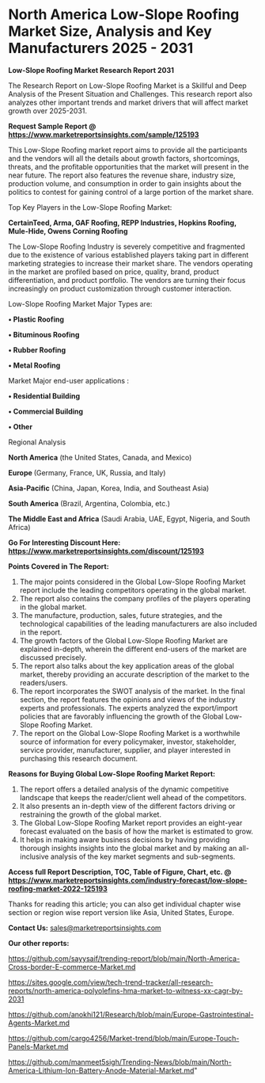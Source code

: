 # North America Low-Slope Roofing Market Size, Analysis and Key Manufacturers 2025 - 2031

<strong>Low-Slope Roofing Market Research Report 2031</strong>

The Research Report on Low-Slope Roofing Market is a Skillful and Deep Analysis of the Present Situation and Challenges. This research report also analyzes other important trends and market drivers that will affect market growth over 2025-2031.

<strong>Request Sample Report @ <a href=https://www.marketreportsinsights.com/sample/125193>https://www.marketreportsinsights.com/sample/125193</a></strong>

This Low-Slope Roofing market report aims to provide all the participants and the vendors will all the details about growth factors, shortcomings, threats, and the profitable opportunities that the market will present in the near future. The report also features the revenue share, industry size, production volume, and consumption in order to gain insights about the politics to contest for gaining control of a large portion of the market share.

Top Key Players in the Low-Slope Roofing Market:

<strong>CertainTeed, Arma, GAF Roofing, REPP Industries, Hopkins Roofing, Mule-Hide, Owens Corning Roofing</strong>

The Low-Slope Roofing Industry is severely competitive and fragmented due to the existence of various established players taking part in different marketing strategies to increase their market share. The vendors operating in the market are profiled based on price, quality, brand, product differentiation, and product portfolio. The vendors are turning their focus increasingly on product customization through customer interaction.

Low-Slope Roofing Market Major Types are:

<strong>• Plastic Roofing

• Bituminous Roofing

• Rubber Roofing

• Metal Roofing</strong>

Market Major end-user applications :

<strong>• Residential Building

• Commercial Building

• Other</strong>

Regional Analysis

</u><strong><b>North America</b></strong> (the United States, Canada, and Mexico)

<strong><b>Europe </b></strong>(Germany, France, UK, Russia, and Italy)

<strong><b>Asia-Pacific</b></strong> (China, Japan, Korea, India, and Southeast Asia)

<strong><b>South America</b></strong> (Brazil, Argentina, Colombia, etc.)

<strong><b>The Middle East and Africa</b></strong> (Saudi Arabia, UAE, Egypt, Nigeria, and South Africa)

<strong>Go For Interesting Discount Here: <a href=https://www.marketreportsinsights.com/discount/125193>https://www.marketreportsinsights.com/discount/125193</a></strong>

<strong>Points Covered in The Report:</strong>
<ol>
  <li>The major points considered in the Global Low-Slope Roofing Market report include the leading competitors operating in the global market.</li>
  <li>The report also contains the company profiles of the players operating in the global market.</li>
  <li>The manufacture, production, sales, future strategies, and the technological capabilities of the leading manufacturers are also included in the report.</li>
  <li>The growth factors of the Global Low-Slope Roofing Market are explained in-depth, wherein the different end-users of the market are discussed precisely.</li>
  <li>The report also talks about the key application areas of the global market, thereby providing an accurate description of the market to the readers/users.</li>
  <li>The report incorporates the SWOT analysis of the market. In the final section, the report features the opinions and views of the industry experts and professionals. The experts analyzed the export/import policies that are favorably influencing the growth of the Global Low-Slope Roofing Market.</li>
  <li>The report on the Global Low-Slope Roofing Market is a worthwhile source of information for every policymaker, investor, stakeholder, service provider, manufacturer, supplier, and player interested in purchasing this research document.</li>
</ol>
<strong>Reasons for Buying Global Low-Slope Roofing Market Report:</strong>

<ol>
  <li>The report offers a detailed analysis of the dynamic competitive landscape that keeps the reader/client well ahead of the competitors.</li>
  <li>It also presents an in-depth view of the different factors driving or restraining the growth of the global market.</li>
  <li>The Global Low-Slope Roofing Market report provides an eight-year forecast evaluated on the basis of how the market is estimated to grow.</li>
  <li>It helps in making aware business decisions by having providing thorough insights insights into the global market and by making an all-inclusive analysis of the key market segments and sub-segments.</li>
</ol>
<strong>Access full Report Description, TOC, Table of Figure, Chart, etc. @ <a href=https://www.marketreportsinsights.com/industry-forecast/low-slope-roofing-market-2022-125193>https://www.marketreportsinsights.com/industry-forecast/low-slope-roofing-market-2022-125193</a></strong>


Thanks for reading this article; you can also get individual chapter wise section or region wise report version like Asia, United States, Europe.

<strong>Contact Us:</strong>
sales@marketreportsinsights.com

<strong>Our other reports:</strong>

<a href=https://github.com/sayysaif/trending-report/blob/main/North-America-Cross-border-E-commerce-Market.md>https://github.com/sayysaif/trending-report/blob/main/North-America-Cross-border-E-commerce-Market.md</a>

<a href=https://sites.google.com/view/tech-trend-tracker/all-research-reports/north-america-polyolefins-hma-market-to-witness-xx-cagr-by-2031>https://sites.google.com/view/tech-trend-tracker/all-research-reports/north-america-polyolefins-hma-market-to-witness-xx-cagr-by-2031</a>

<a href=https://github.com/anokhi121/Research/blob/main/Europe-Gastrointestinal-Agents-Market.md>https://github.com/anokhi121/Research/blob/main/Europe-Gastrointestinal-Agents-Market.md</a>

<a href=https://github.com/cargo4256/Market-trend/blob/main/Europe-Touch-Panels-Market.md>https://github.com/cargo4256/Market-trend/blob/main/Europe-Touch-Panels-Market.md</a>

<a href=https://github.com/manmeet5sigh/Trending-News/blob/main/North-America-Lithium-Ion-Battery-Anode-Material-Market.md>https://github.com/manmeet5sigh/Trending-News/blob/main/North-America-Lithium-Ion-Battery-Anode-Material-Market.md</a>"
